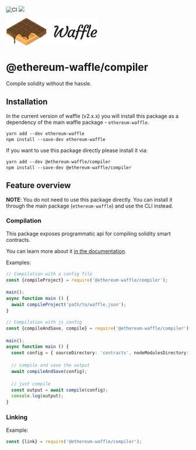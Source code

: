 ![CI](https://github.com/EthWorks/Waffle/workflows/CI/badge.svg)
[![](https://img.shields.io/npm/v/@ethereum-waffle/compiler.svg)](https://www.npmjs.com/package/@ethereum-waffle/compiler)

![Ethereum Waffle](https://raw.githubusercontent.com/EthWorks/Waffle/master/docs/source/logo.png)

# @ethereum-waffle/compiler

Compile solidity without the hassle.

## Installation

In the current version of waffle (v2.x.x) you will install this package as a dependency of the main waffle package - `ethereum-waffle`.

```
yarn add --dev ethereum-waffle
npm install --save-dev ethereum-waffle
```

If you want to use this package directly please install it via:
```
yarn add --dev @ethereum-waffle/compiler
npm install --save-dev @ethereum-waffle/compiler
```

## Feature overview

**NOTE**: You do not need to use this package directly. You can install it through the main package (`ethereum-waffle`) and use the CLI instead.

### Compilation

This package exposes programmatic api for compiling solidity smart contracts.

You can learn more about it [in the documentation](https://ethereum-waffle.readthedocs.io/en/latest/compilation.html).

Examples:
```ts
// Compilation with a config file
const {compileProject} = require('@ethereum-waffle/compiler');

main();
async function main () {
  await compileProject('path/to/waffle.json');
}
```

```ts
// Compilation with js config
const {compileAndSave, compile} = require('@ethereum-waffle/compiler');

main();
async function main () {
  const config = { sourceDirectory: 'contracts', nodeModulesDirectory: 'node_modules' };

  // compile and save the output
  await compileAndSave(config);

  // just compile
  const output = await compile(config);
  console.log(output);
}
```

### Linking

Example:
```ts
const {link} = require('@ethereum-waffle/compiler');
```
